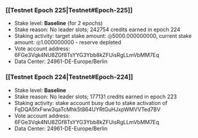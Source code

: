 ### [[Testnet Epoch 225|Testnet#Epoch-225]]
* Stake level: **Baseline** (for 2 epochs)
* Stake reason: No leader slots; 242754 credits earned in epoch 224
* Staking activity: target stake amount: ◎5000.000000000, current stake amount: ◎1.000000000 - reserve depleted
* Vote account address: 6FGe3Vqk4NU8ZGf8TsYYG3Ybb8kZFUisRgLLmVbMM7Eq
* Data Center: 24961-DE-Europe/Berlin
### [[Testnet Epoch 224|Testnet#Epoch-224]]
* Stake level: **Baseline**
* Stake reason: No leader slots; 177131 credits earned in epoch 223
* Staking activity: stake account busy due to stake activation of FqDQA5fxFww3qaTcMhk5t864UYRtGuHJxpWMVVTed7BV
* Vote account address: 6FGe3Vqk4NU8ZGf8TsYYG3Ybb8kZFUisRgLLmVbMM7Eq
* Data Center: 24961-DE-Europe/Berlin